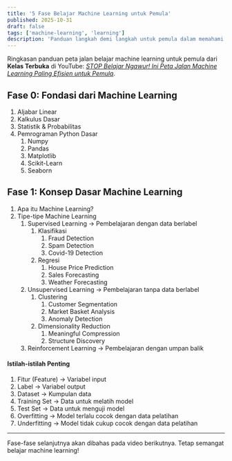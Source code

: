 ```yaml
---
title: '5 Fase Belajar Machine Learning untuk Pemula'
published: 2025-10-31
draft: false
tags: ['machine-learning', 'learning']
description: 'Panduan langkah demi langkah untuk pemula dalam memahami machine learning.'
---
```


Ringkasan panduan peta jalan belajar machine learning untuk pemula dari **Kelas Terbuka** di YouTube: [*STOP Belajar Ngawur! Ini Peta Jalan Machine Learning Paling Efisien untuk Pemula*](https://www.youtube.com/watch?v=aO20B5g42Vw).

## Fase 0: Fondasi dari Machine Learning
1. Aljabar Linear
2. Kalkulus Dasar
3. Statistik & Probabilitas
4. Pemrograman Python Dasar
   1. Numpy
   2. Pandas
   3. Matplotlib
   4. Scikit-Learn
   5. Seaborn

## Fase 1: Konsep Dasar Machine Learning
1. Apa itu Machine Learning?
2. Tipe-tipe Machine Learning
   1. Supervised Learning -> Pembelajaran dengan data berlabel
      1. Klasifikasi
         1. Fraud Detection
         2. Spam Detection
         3. Covid-19 Detection
      2. Regresi
         1. House Price Prediction
         2. Sales Forecasting
         3. Weather Forecasting
   2. Unsupervised Learning -> Pembelajaran tanpa data berlabel
      1. Clustering
         1. Customer Segmentation
         2. Market Basket Analysis
         3. Anomaly Detection
      2. Dimensionality Reduction
         1. Meaningful Compression
         2. Structure Discovery
   3. Reinforcement Learning -> Pembelajaran dengan umpan balik

#### Istilah-istilah Penting
1. Fitur (Feature) -> Variabel input
2. Label -> Variabel output
3. Dataset -> Kumpulan data
4. Training Set -> Data untuk melatih model
5. Test Set -> Data untuk menguji model
6. Overfitting -> Model terlalu cocok dengan data pelatihan
7. Underfitting -> Model tidak cukup cocok dengan data pelatihan

----

Fase-fase selanjutnya akan dibahas pada video berikutnya. Tetap semangat belajar machine learning!